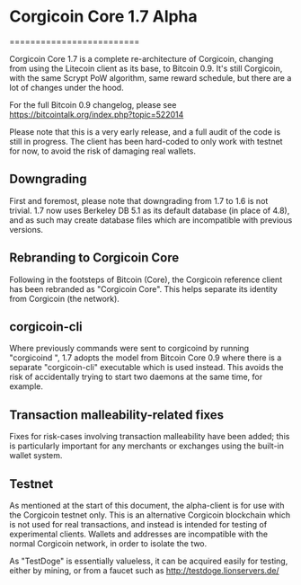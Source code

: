 # Corgicoin Core 1.7 Alpha
=========================

Corgicoin Core 1.7 is a complete re-architecture of Corgicoin, changing from
using the Litecoin client as its base, to Bitcoin 0.9. It's still Corgicoin,
with the same Scrypt PoW algorithm, same reward schedule, but there are a 
lot of changes under the hood.


For the full Bitcoin 0.9 changelog, please see https://bitcointalk.org/index.php?topic=522014

Please note that this is a very early release, and a full audit of the code
is still in progress. The client has been hard-coded to only work with testnet
for now, to avoid the risk of damaging real wallets.


Downgrading
-----------

First and foremost, please note that downgrading from 1.7 to 1.6 is not trivial.
1.7 now uses Berkeley DB 5.1 as its default database (in place of 4.8), and as
such may create database files which are incompatible with previous versions.

Rebranding to Corgicoin Core
---------------------------

Following in the footsteps of Bitcoin (Core), the Corgicoin reference client
has been rebranded as "Corgicoin Core". This helps separate its identity
from Corgicoin (the network).

corgicoin-cli
------------

Where previously commands were sent to corgicoind by running
"corgicoind <command>", 1.7 adopts the model from Bitcoin Core 0.9 where there is
a separate "corgicoin-cli" executable which is used instead. This avoids the risk
of accidentally trying to start two daemons at the same time, for example.


Transaction malleability-related fixes
--------------------------------------

Fixes for risk-cases involving transaction malleability have been added; this
is particularly important for any merchants or exchanges using the built-in
wallet system. 

Testnet
-------

As mentioned at the start of this document, the alpha-client is for use with the
Corgicoin testnet only. This is an alternative Corgicoin blockchain which is
not used for real transactions, and instead is intended for testing of experimental
clients. Wallets and addresses are incompatible with the normal Corgicoin
network, in order to isolate the two.

As "TestDoge" is essentially valueless, it can be acquired easily for testing,
either by mining, or from a faucet such as http://testdoge.lionservers.de/
